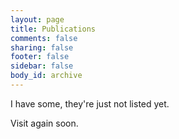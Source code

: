 ```yaml
---
layout: page
title: Publications
comments: false
sharing: false
footer: false
sidebar: false
body_id: archive
---
```


I have some, they're just not listed yet. 

Visit again soon.

<!-- ## Journal Articles ##

## Book Chapters ##

## Conference Papers ##



# Peer-reviewed papers

1. [@salmon2012poisson-noise-reduction-with-non-local-pca-journal,]
2. [@harmany2012the-value-of-multispectral-observations-in]

# Non-peer-reviewed papers

1. [@salmon2012poisson-noise-reduction-with-non-local-pca]

-->